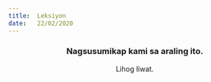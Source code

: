```yaml
---
title:  Leksiyon
date:   22/02/2020
---
```


### <center>Nagsusumikap kami sa araling ito.</center>
<center>Lihog liwat.</center>